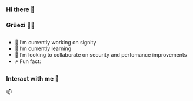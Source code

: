 ### Hi there 👋

<!--
**ac1dst0rm/ac1dst0rm** is a ✨ _special_ ✨ repository because its `README.md` (this file) appears on your GitHub profile.

Here are some ideas to get you started:

- 🔭 I’m currently working on ...
- 🌱 I’m currently learning ...
- 👯 I’m looking to collaborate on ...
- 🤔 I’m looking for help with ...
- 💬 Ask me about ...
- 📫 How to reach me: ...
- 😄 Pronouns: ...
- ⚡ Fun fact: ...
-->

### Grüezi 🙌🏻

##
- 🔭 I’m currently working on signity
- 🌱 I’m currently learning 
- 👯 I’m looking to collaborate on security and perfomance improvements 
- ⚡ Fun fact:  

### Interact with me 👥
📫


<br />
<br />








